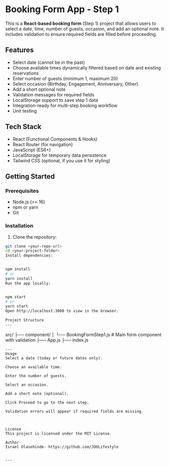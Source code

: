 # Booking Form App - Step 1

This is a **React-based booking form** (Step 1) project that allows users to select a date, time, number of guests, occasion, and add an optional note. It includes validation to ensure required fields are filled before proceeding.

## Features

- Select date (cannot be in the past)
- Choose available times dynamically filtered based on date and existing reservations
- Enter number of guests (minimum 1, maximum 20)
- Select occasion (Birthday, Engagement, Anniversary, Other)
- Add a short optional note
- Validation messages for required fields
- LocalStorage support to save step 1 data
- Integration-ready for multi-step booking workflow
- Unit testing

## Tech Stack

- React (Functional Components & Hooks)
- React Router (for navigation)
- JavaScript (ES6+)
- LocalStorage for temporary data persistence
- Tailwind CSS (optional, if you use it for styling)

## Getting Started

### Prerequisites

- Node.js (>= 16)
- npm or yarn
- Git

### Installation

1. Clone the repository:

```bash
git clone <your-repo-url>
cd <your-project-folder>
Install dependencies:


npm install
# or
yarn install
Run the app locally:


npm start
# or
yarn start
Open http://localhost:3000 to view in the browser.

Project Structure
---
```
src/
├── component/
│   └── BookingFormStep1.js   # Main form component with validation
├── App.js
├── index.js

```
---
Usage
Select a date (today or future dates only).

Choose an available time.

Enter the number of guests.

Select an occasion.

Add a short note (optional).

Click Proceed to go to the next step.

Validation errors will appear if required fields are missing.



License
This project is licensed under the MIT License.

Author
Israel Olasehinde- https://github.com/JOULifestyle


---

